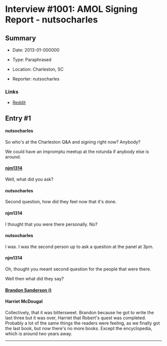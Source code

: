 # Interview #1001: AMOL Signing Report - nutsocharles

## Summary

- Date: 2013-01-000000

- Type: Paraphrased

- Location: Charleston, SC

- Reporter: nutsocharles

### Links

- [Reddit](http://www.reddit.com/r/WoT/comments/16g7xa/so_whos_at_the_charleston_qa_and_signing_right/?sort=new)


## Entry #1

#### nutsocharles

So who's at the Charleston Q&A and signing right now? Anybody?

We could have an impromptu meetup at the rotunda if anybody else is around.

#### [njm1314](http://www.reddit.com/r/WoT/comments/16g7xa/so_whos_at_the_charleston_qa_and_signing_right/c7vtczk)

Well, what did you ask?

#### nutsocharles

Second question, how did they feel now that it's done.

#### njm1314

I thought that you were there personally. No?

#### nutsocharles

I was. I was the second person up to ask a question at the panel at 3pm.

#### njm1314

Oh, thought you meant second question for the people that were there.

Well then what did they say?

#### [Brandon Sanderson ()](http://www.reddit.com/r/WoT/comments/16g7xa/so_whos_at_the_charleston_qa_and_signing_right/c7wdlkq)

#### Harriet McDougal

Collectively, that it was bittersweet. Brandon because he got to write the last three but it was over, Harriet that Robert's quest was completed. Probably a lot of the same things the readers were feeling, as we finally got the last book, but now there's no more books. Except the encyclopedia, which is around two years away.


---

